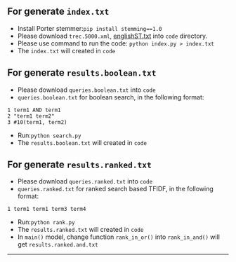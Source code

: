 ## For generate `index.txt`
* Install Porter stemmer:`pip install stemming==1.0`
* Please download `trec.5000.xml`, [englishST.txt](http://members.unine.ch/jacques.savoy/clef/englishST.txt) into `code` directory. 
* Please use command to run the code: `python index.py > index.txt` 
* The `index.txt` will created in `code` 

## For generate `results.boolean.txt`
* Please download `queries.boolean.txt` into `code`
* `queries.boolean.txt` for boolean search, in the following format:  
```
1 term1 AND term1         
2 "term1 term2"           
3 #10(term1, term2)
```
* Run:`python search.py`
* The `results.boolean.txt` will created in `code`

## For generate `results.ranked.txt`
* Please download `queries.ranked.txt` into `code`
* `queries.ranked.txt` for ranked search based TFIDF, in the following format:  
```
1 term1 term1 term3 term4         
```
* Run:`python rank.py`
* The `results.ranked.txt` will created in `code`
* In `main()` model, change function `rank_in_or()` into `rank_in_and()` will get `results.ranked.and.txt`

*******************

